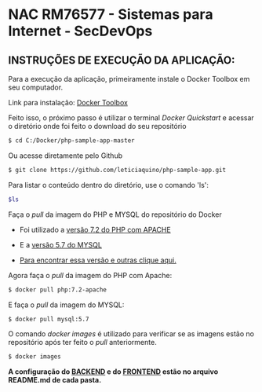 NAC RM76577 - Sistemas para Internet - SecDevOps
=================================================


INSTRUÇÕES DE EXECUÇÃO DA APLICAÇÃO:
------------------------------------

Para a execução da aplicação, primeiramente instale o Docker Toolbox em seu computador.

Link para instalação: [Docker Toolbox](https://docs.docker.com/toolbox/overview/)

Feito isso, o próximo passo é utilizar o terminal *Docker Quickstart* e acessar o diretório onde foi feito o download do seu repositório
```bash
$ cd C:/Docker/php-sample-app-master
```
Ou acesse diretamente pelo Github
```bash
$ git clone https://github.com/leticiaquino/php-sample-app.git
```

Para listar o conteúdo dentro do diretório, use o comando 'ls':
```bash
$ls
```

Faça o *pull* da imagem do PHP e MYSQL do repositório do Docker

* Foi utilizado a [versão 7.2 do PHP com APACHE](https://hub.docker.com/_/php/)

* E a [versão 5.7 do MYSQL](https://hub.docker.com/_/mysql/)

* [Para encontrar essa versão e outras clique aqui.](https://hub.docker.com/)

Agora faça o *pull* da imagem do PHP com Apache:
```bash
$ docker pull php:7.2-apache
```
E faça o *pull* da imagem do MYSQL:
```bash
$ docker pull mysql:5.7
```
O comando *docker images* é utilizado para verificar se as imagens estão no repositório após ter feito o *pull* anteriormente.

```bash
$ docker images
```
**A configuração do [BACKEND](https://github.com/leticiaquino/php-sample-app/tree/master/backend) e do [FRONTEND](https://github.com/leticiaquino/php-sample-app/tree/master/frontend) estão no arquivo README.md de cada pasta.**

